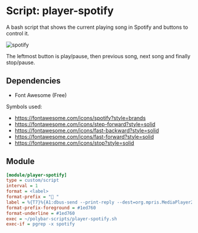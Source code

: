 # Script: player-spotify

A bash script that shows the current playing song in Spotify and buttons to control it.

![spotify](screenshots/spotify.png)

The leftmost button is play/pause, then previous song, next song and finally stop/pause.

## Dependencies

- Font Awesome (Free)

Symbols used:
- https://fontawesome.com/icons/spotify?style=brands
- https://fontawesome.com/icons/step-forward?style=solid
- https://fontawesome.com/icons/fast-backward?style=solid
- https://fontawesome.com/icons/fast-forward?style=solid
- https://fontawesome.com/icons/stop?style=solid

## Module

```ini
[module/player-spotify]
type = custom/script
interval = 1
format = <label>
format-prefix = " "
label = %{T7}%{A1:dbus-send --print-reply --dest=org.mpris.MediaPlayer2.spotify /org/mpris/MediaPlayer2 org.mpris.MediaPlayer2.Player.PlayPause &> /dev/null:}  %{A}%{A1:dbus-send --print-reply --dest=org.mpris.MediaPlayer2.spotify /org/mpris/MediaPlayer2 org.mpris.MediaPlayer2.Player.Previous &> /dev/null:}  %{A}%{A1:dbus-send --print-reply --dest=org.mpris.MediaPlayer2.spotify /org/mpris/MediaPlayer2 org.mpris.MediaPlayer2.Player.Next &> /dev/null:}  %{A}%{A1:dbus-send --print-reply --dest=org.mpris.MediaPlayer2.spotify /org/mpris/MediaPlayer2 org.mpris.MediaPlayer2.Player.Stop &> /dev/null:}  %{A}%{T-} | %output:0:70:...%
format-prefix-foreground = #1ed760
format-underline = #1ed760
exec = ~/polybar-scripts/player-spotify.sh
exec-if = pgrep -x spotify
```
